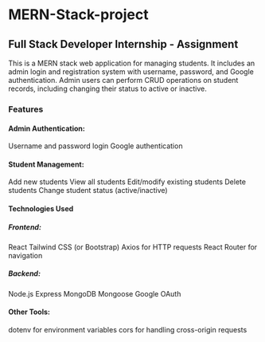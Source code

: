 # MERN-Stack-project
## Full Stack Developer Internship - Assignment
This is a MERN stack web application for managing students. It includes an admin login and registration system with username, password, and Google authentication. Admin users can perform CRUD operations on student records, including changing their status to active or inactive.
### Features
#### Admin Authentication:
Username and password login
Google authentication
#### Student Management:
Add new students
View all students
Edit/modify existing students
Delete students
Change student status (active/inactive)
#### Technologies Used
##### Frontend:
React
Tailwind CSS (or Bootstrap)
Axios for HTTP requests
React Router for navigation
##### Backend:
Node.js
Express
MongoDB
Mongoose
Google OAuth
#### Other Tools:
dotenv for environment variables
cors for handling cross-origin requests

